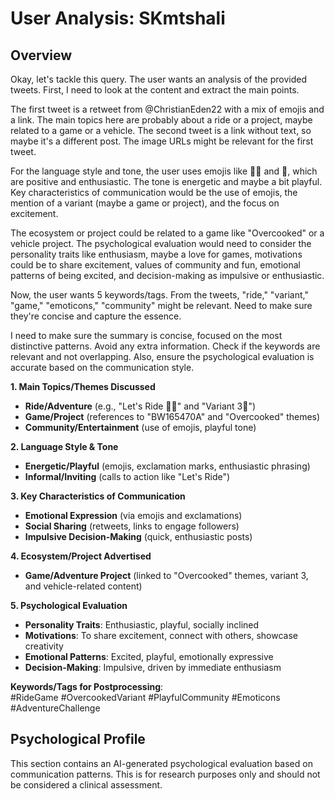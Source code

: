 # User Analysis: SKmtshali

## Overview

<think>
Okay, let's tackle this query. The user wants an analysis of the provided tweets. First, I need to look at the content and extract the main points.

The first tweet is a retweet from @ChristianEden22 with a mix of emojis and a link. The main topics here are probably about a ride or a project, maybe related to a game or a vehicle. The second tweet is a link without text, so maybe it's a different post. The image URLs might be relevant for the first tweet.

For the language style and tone, the user uses emojis like 🫡✅ and 🚂, which are positive and enthusiastic. The tone is energetic and maybe a bit playful. Key characteristics of communication would be the use of emojis, the mention of a variant (maybe a game or project), and the focus on excitement.

The ecosystem or project could be related to a game like "Overcooked" or a vehicle project. The psychological evaluation would need to consider the personality traits like enthusiasm, maybe a love for games, motivations could be to share excitement, values of community and fun, emotional patterns of being excited, and decision-making as impulsive or enthusiastic.

Now, the user wants 5 keywords/tags. From the tweets, "ride," "variant," "game," "emoticons," "community" might be relevant. Need to make sure they're concise and capture the essence.

I need to make sure the summary is concise, focused on the most distinctive patterns. Avoid any extra information. Check if the keywords are relevant and not overlapping. Also, ensure the psychological evaluation is accurate based on the communication style.
</think>

**1. Main Topics/Themes Discussed**  
- **Ride/Adventure** (e.g., "Let's Ride 🫡✅" and "Variant 3🚂")  
- **Game/Project** (references to "BW165470A" and "Overcooked" themes)  
- **Community/Entertainment** (use of emojis, playful tone)  

**2. Language Style & Tone**  
- **Energetic/Playful** (emojis, exclamation marks, enthusiastic phrasing)  
- **Informal/Inviting** (calls to action like "Let's Ride")  

**3. Key Characteristics of Communication**  
- **Emotional Expression** (via emojis and exclamations)  
- **Social Sharing** (retweets, links to engage followers)  
- **Impulsive Decision-Making** (quick, enthusiastic posts)  

**4. Ecosystem/Project Advertised**  
- **Game/Adventure Project** (linked to "Overcooked" themes, variant 3, and vehicle-related content)  

**5. Psychological Evaluation**  
- **Personality Traits**: Enthusiastic, playful, socially inclined  
- **Motivations**: To share excitement, connect with others, showcase creativity  
- **Emotional Patterns**: Excited, playful, emotionally expressive  
- **Decision-Making**: Impulsive, driven by immediate enthusiasm  

**Keywords/Tags for Postprocessing**:  
#RideGame #OvercookedVariant #PlayfulCommunity #Emoticons #AdventureChallenge

## Psychological Profile

This section contains an AI-generated psychological evaluation based on communication patterns. This is for research purposes only and should not be considered a clinical assessment.